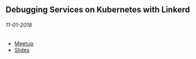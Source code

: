 Debugging Services on Kubernetes with Linkerd
---------------------------------------------

###### 11-01-2018

- [Meetup](https://www.meetup.com/en-AU/sfnode/events/mxstsmyxpbcb/)
- [Slides](sfnode-11-2018/slides.pdf)
